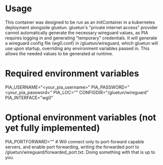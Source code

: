 # Usage

This container was designed to be run as an initContainer in a kubernetes
deployment alongside gluetun. gluetun's "private internet access" provider
cannot automatically generate the necessary wireguard values, as PIA requires
logging in and generating "temporary" credentials. It will generate a wireguard
config file (wg0.conf) in /gluetun/wireguard, which gluetun will use upon
startup, overriding any environment variables passed in. This allows the needed
values to be generated at runtime.

# Required environment variables

PIA_USERNAME="<your_pia_username>" PIA_PASSWORD="<your_pia_password>"
PIA_LOC="<your preferred pia location>" CONFIGDIR="/gluetun/wireguard"
PIA_INTERFACE="wg0"

# Optional environment variables (not yet fully implemented)

PIA_PORTFORWARD="<any value>" # Will connect only to port-forward capable
servers, and enable port forwarding, writing the forwarded port to
/gluetun/wireguard/forwarded_port.txt. Doing something with that is up to you.
